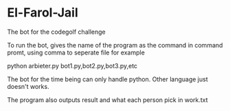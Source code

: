 El-Farol-Jail
=============

The bot for the codegolf challenge

To run the bot, gives the name of the program as the command in command promt, using comma to seperate file
for example

python arbieter.py bot1.py,bot2.py,bot3.py,etc

The bot for the time being can only handle python. Other language just doesn't works.

The program also outputs result and what each person pick in work.txt
